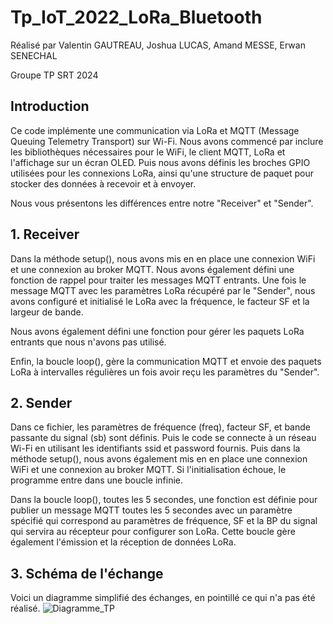 # Tp_IoT_2022_LoRa_Bluetooth

Réalisé par Valentin GAUTREAU, Joshua LUCAS, Amand MESSE, Erwan SENECHAL

Groupe TP SRT 2024

## Introduction
Ce code implémente une communication via LoRa et MQTT (Message Queuing Telemetry Transport) sur Wi-Fi.
Nous avons commencé par inclure les bibliothèques nécessaires pour le WiFi, le client MQTT, LoRa et l'affichage sur un écran OLED.
Puis nous avons définis les broches GPIO utilisées pour les connexions LoRa, ainsi qu'une structure de paquet pour stocker des données à recevoir et à envoyer.

Nous vous présentons les différences entre notre "Receiver" et "Sender".

## 1. Receiver

Dans la méthode setup(), nous avons mis en en place une connexion WiFi et une connexion au broker MQTT.
Nous avons également défini une fonction de rappel pour traiter les messages MQTT entrants. Une fois le message MQTT avec les paramètres LoRa récupéré par le "Sender", nous avons configuré et initialisé le LoRa avec la fréquence, le facteur SF et la largeur de bande.

Nous avons également défini une fonction pour gérer les paquets LoRa entrants que nous n'avons pas utilisé.

Enfin, la boucle loop(), gère la communication MQTT et envoie des paquets LoRa à intervalles régulières un fois avoir reçu les paramètres du "Sender".
 
## 2. Sender

Dans ce fichier, les paramètres de fréquence (freq), facteur SF, et bande passante du signal (sb) sont définis. Puis le code se connecte à un réseau Wi-Fi en utilisant les identifiants ssid et password fournis.
Puis dans la méthode setup(), nous avons également mis en en place une connexion WiFi et une connexion au broker MQTT. Si l'initialisation échoue, le programme entre dans une boucle infinie.

Dans la boucle loop(), toutes les 5 secondes, une fonction est définie pour publier un message MQTT toutes les 5 secondes avec un paramètre spécifié qui correspond au paramètres de fréquence, SF et la BP du signal qui servira au récepteur pour configurer son LoRa. Cette boucle gère également l'émission et la réception de données LoRa.

## 3. Schéma de l'échange
Voici un diagramme simplifié des échanges, en pointillé ce qui n'a pas été réalisé.
![Diagramme_TP](https://github.com/valenting01/Tp_IoT_2022_LoRa_Bluetooth/assets/42234363/a1199b3a-7d16-4a7e-8cbc-2ba44fb74410)

